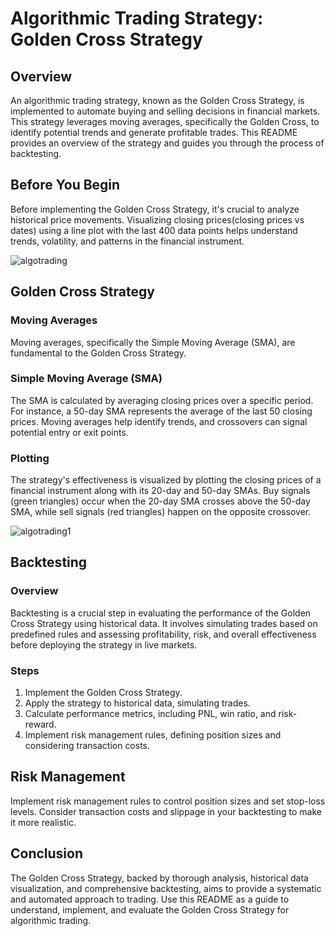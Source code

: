 # Algorithmic Trading Strategy: Golden Cross Strategy
## Overview
An algorithmic trading strategy, known as the Golden Cross Strategy, is implemented to automate buying and selling decisions in financial markets. This strategy leverages moving averages, specifically the Golden Cross, to identify potential trends and generate profitable trades. This README provides an overview of the strategy and guides you through the process of backtesting.
## Before You Begin
Before implementing the Golden Cross Strategy, it's crucial to analyze historical price movements. Visualizing closing prices(closing prices vs dates) using a line plot with the last 400 data points helps understand trends, volatility, and patterns in the financial instrument.

![algotrading](https://github.com/shouki123456789/Algorithmic_Trading/assets/33947778/5565af1c-e98d-4713-bba4-bef692956d00)

## Golden Cross Strategy
### Moving Averages
Moving averages, specifically the Simple Moving Average (SMA), are fundamental to the Golden Cross Strategy.
### Simple Moving Average (SMA)
The SMA is calculated by averaging closing prices over a specific period. For instance, a 50-day SMA represents the average of the last 50 closing prices. Moving averages help identify trends, and crossovers can signal potential entry or exit points.
### Plotting
The strategy's effectiveness is visualized by plotting the closing prices of a financial instrument along with its 20-day and 50-day SMAs. Buy signals (green triangles) occur when the 20-day SMA crosses above the 50-day SMA, while sell signals (red triangles) happen on the opposite crossover.


![algotrading1](https://github.com/shouki123456789/Algorithmic_Trading/assets/33947778/9d6441cf-18cf-467f-89c2-848f1df793c1)

## Backtesting
### Overview
Backtesting is a crucial step in evaluating the performance of the Golden Cross Strategy using historical data. It involves simulating trades based on predefined rules and assessing profitability, risk, and overall effectiveness before deploying the strategy in live markets.
### Steps
1. Implement the Golden Cross Strategy.
1. Apply the strategy to historical data, simulating trades.
1. Calculate performance metrics, including PNL, win ratio, and risk-reward.
1. Implement risk management rules, defining position sizes and considering transaction costs.
## Risk Management
Implement risk management rules to control position sizes and set stop-loss levels. Consider transaction costs and slippage in your backtesting to make it more realistic.
## Conclusion
The Golden Cross Strategy, backed by thorough analysis, historical data visualization, and comprehensive backtesting, aims to provide a systematic and automated approach to trading. Use this README as a guide to understand, implement, and evaluate the Golden Cross Strategy for algorithmic trading.
